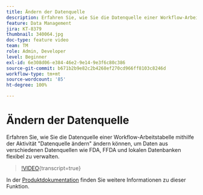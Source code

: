 ```yaml
---
title: Ändern der Datenquelle
description: Erfahren Sie, wie Sie die Datenquelle einer Workflow-Arbeitstabelle mithilfe der Aktivität "Datenquelle ändern" ändern können, um Daten aus verschiedenen Datenquellen wie FDA, FFDA und lokalen Datenbanken flexibel zu verwalten.
feature: Data Management
jira: KT-8379
thumbnail: 340064.jpg
doc-type: feature video
team: TM
role: Admin, Developer
level: Beginner
exl-id: 6e308d06-e384-46e2-9e14-9e3f6c80c386
source-git-commit: b671b2b9e82c2b4268ef270cd966ff8103c8246d
workflow-type: tm+mt
source-wordcount: '85'
ht-degree: 100%

---
```


# Ändern der Datenquelle

Erfahren Sie, wie Sie die Datenquelle einer Workflow-Arbeitstabelle mithilfe der Aktivität &quot;Datenquelle ändern&quot; ändern können, um Daten aus verschiedenen Datenquellen wie FDA, FFDA und lokalen Datenbanken flexibel zu verwalten.

>[!VIDEO](https://video.tv.adobe.com/v/3449539?quality=12&learn=on&captions=ger){transcript=true}

In der [Produktdokumentation](https://experienceleague.adobe.com/docs/campaign/campaign-v8/config/workflows.html?lang=de#change-data-source-activity) finden Sie weitere Informationen zu dieser Funktion.
